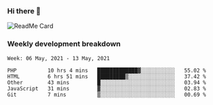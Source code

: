 ### Hi there 👋

<!--
**itzcy/itzcy** is a ✨ _special_ ✨ repository because its `README.md` (this file) appears on your GitHub profile.

Here are some ideas to get you started:

- 🔭 I’m currently working on ...
- 🌱 I’m currently learning ...
- 👯 I’m looking to collaborate on ...
- 🤔 I’m looking for help with ...
- 💬 Ask me about ...
- 📫 How to reach me: ...
- 😄 Pronouns: ...
- ⚡ Fun fact: ...
-->
![ReadMe Card](https://github-readme-stats.vercel.app/api?username=itzcy&show_icons=true&title_color=2d3198&icon_color=797cb8&text_color=24292e&bg_color=f6f8fa)

### Weekly development breakdown
<!--START_SECTION:waka-->
```text
Week: 06 May, 2021 - 13 May, 2021

PHP          10 hrs 4 mins   █████████████▓░░░░░░░░░░░   55.02 % 
HTML         6 hrs 51 mins   █████████▒░░░░░░░░░░░░░░░   37.42 % 
Other        43 mins         █░░░░░░░░░░░░░░░░░░░░░░░░   03.94 % 
JavaScript   31 mins         ▓░░░░░░░░░░░░░░░░░░░░░░░░   02.83 % 
Git          7 mins          ▒░░░░░░░░░░░░░░░░░░░░░░░░   00.69 % 
```
<!--END_SECTION:waka-->
